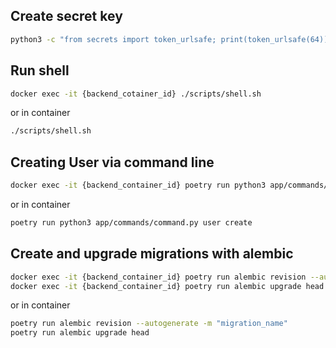## Create secret key
```bash
python3 -c "from secrets import token_urlsafe; print(token_urlsafe(64))"
```

## Run shell
```bash
docker exec -it {backend_cotainer_id} ./scripts/shell.sh
```
or in container

```bash
./scripts/shell.sh
```

## Creating User via command line
```bash
docker exec -it {backend_container_id} poetry run python3 app/commands/command.py user create
```

or in container

```bash
poetry run python3 app/commands/command.py user create
```

## Create and upgrade migrations with alembic
```bash
docker exec -it {backend_container_id} poetry run alembic revision --autogenerate -m "migration_name"
docker exec -it {backend_container_id} poetry run alembic upgrade head
```

or in container

```bash
poetry run alembic revision --autogenerate -m "migration_name"
poetry run alembic upgrade head
```